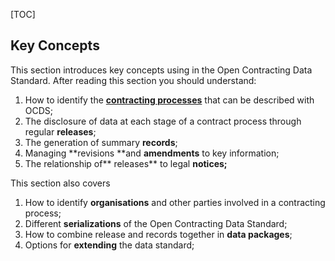 [TOC]

## Key Concepts

This section introduces key concepts using in the Open Contracting Data Standard. After reading this section you should understand:

1. How to identify the **[contracting processes](../definitions)** that can be described with OCDS;
2. The disclosure of data at each stage of a contract process through regular **releases**;
3. The generation of summary **records**;
4. Managing **revisions **and **amendments** to key information;
5. The relationship of** releases** to legal **notices;**

This section also covers

1. How to identify **organisations** and other parties involved in a contracting process;
2. Different **serializations** of the Open Contracting Data Standard;
3. How to combine release and records together in **data packages**;
4. Options for **extending** the data standard;
